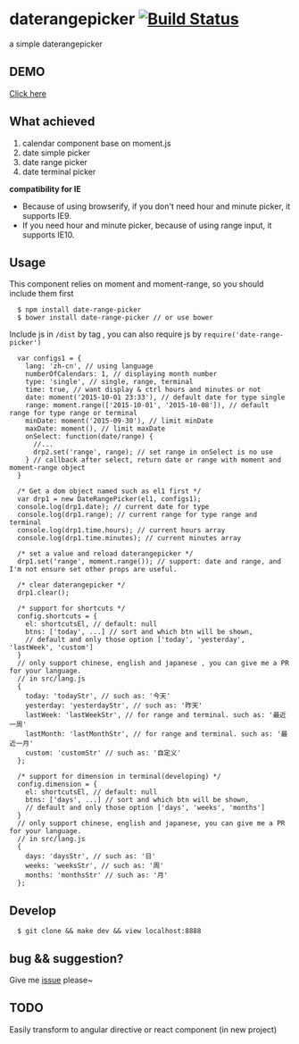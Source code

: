 daterangepicker [![Build Status](https://travis-ci.org/ElemeFE/daterangepicker.svg)](https://travis-ci.org/ElemeFE/daterangepicker)
=========
a simple daterangepicker

## DEMO
[Click here](http://elemefe.github.io/daterangepicker/)

## What achieved 
1. calendar component base on moment.js
2. date simple picker
3. date range picker
4. date terminal picker

**compatibility for IE**

* Because of using browserify, if you don't need hour and minute picker, it supports IE9.
* If you need hour and minute picker, because of using range input, it supports IE10.

## Usage

This component relies on moment and moment-range, so you should include them first

      $ npm install date-range-picker
      $ bower install date-range-picker // or use bower

Include js in `/dist` by tag , you can also require js by `require('date-range-picker')`


      var configs1 = {
        lang: 'zh-cn', // using language
        numberOfCalendars: 1, // displaying month number
        type: 'single', // single, range, terminal
        time: true, // want display & ctrl hours and minutes or not
        date: moment('2015-10-01 23:33'), // default date for type single
        range: moment.range(['2015-10-01', '2015-10-08']), // default range for type range or terminal
        minDate: moment('2015-09-30'), // limit minDate
        maxDate: moment(), // limit maxDate
        onSelect: function(date/range) {
          //...
          drp2.set('range', range); // set range in onSelect is no use
        } // callback after select, return date or range with moment and moment-range object
      }

      /* Get a dom object named such as el1 first */
      var drp1 = new DateRangePicker(el1, configs1);
      console.log(drp1.date); // current date for type
      console.log(drp1.range); // current range for type range and terminal
      console.log(drp1.time.hours); // current hours array
      console.log(drp1.time.minutes); // current minutes array

      /* set a value and reload daterangepicker */
      drp1.set('range', moment.range()); // support: date and range, and I'm not ensure set other props are useful. 
      
      /* clear daterangepicker */
      drp1.clear();

      /* support for shortcuts */
      config.shortcuts = {
        el: shortcutsEl, // default: null
        btns: ['today', ...] // sort and which btn will be shown, 
        // default and only those option ['today', 'yesterday', 'lastWeek', 'custom']
      }
      // only support chinese, english and japanese , you can give me a PR for your language.
      // in src/lang.js
      {
        today: 'todayStr', // such as: '今天'
        yesterday: 'yesterdayStr', // such as: '昨天'
        lastWeek: 'lastWeekStr', // for range and terminal. such as: '最近一周'
        lastMonth: 'lastMonthStr', // for range and terminal. such as: '最近一月'
        custom: 'customStr' // such as: '自定义'
      };

      /* support for dimension in terminal(developing) */
      config.dimension = {
        el: shortcutsEl, // default: null
        btns: ['days', ...] // sort and which btn will be shown, 
        // default and only those option ['days', 'weeks', 'months']
      }
      // only support chinese, english and japanese, you can give me a PR for your language.
      // in src/lang.js
      {
        days: 'daysStr', // such as: '日'
        weeks: 'weeksStr', // such as: '周'
        months: 'monthsStr' // such as: '月'
      };


## Develop

      $ git clone && make dev && view localhost:8888

## bug && suggestion?
Give me [issue](https://github.com/ElemeFE/daterangepicker/issues/new) please~

## TODO

Easily transform to angular directive or react component (in new project)
